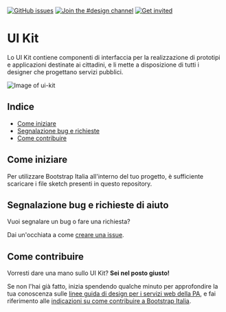 [![GitHub issues](https://img.shields.io/github/issues/italia/design-ui-kit.svg)](https://github.com/italia/design-ui-kit/issues)
[![Join the #design channel](https://img.shields.io/badge/Slack%20channel-%23design-blue.svg)](https://developersitalia.slack.com/messages/C7658JRJR/)
[![Get invited](https://slack.developers.italia.it/badge.svg)](https://slack.developers.italia.it/)

# UI Kit
Lo UI Kit contiene componenti di interfaccia per la realizzazione di prototipi e applicazioni destinate ai cittadini, e li mette a disposizione di tutti i designer che progettano servizi pubblici.

![Image of ui-kit](https://github.com/italia/design-ui-kit/blob/master/Artboard.png)

## Indice

- [Come iniziare](#come-iniziare)
- [Segnalazione bug e richieste](#segnalazione-bug-e-richieste-di-aiuto)
- [Come contribuire](#come-contribuire)

## Come iniziare

Per utilizzare Bootstrap Italia all'interno del tuo progetto, è sufficiente scaricare i file sketch presenti in questo repository.

## Segnalazione bug e richieste di aiuto

Vuoi segnalare un bug o fare una richiesta?

Dai un'occhiata a come [creare una issue](https://github.com/italia/design-ui-kit/blob/master/CONTRIBUTING.md#creare-una-issue).

## Come contribuire

Vorresti dare una mano sullo UI Kit? **Sei nel posto giusto!**
 
Se non l'hai già fatto, inizia spendendo qualche minuto per approfondire la tua conoscenza sulle
[linee guida di design per i servizi web della PA](https://design-italia.readthedocs.io/it/stable/index.html),
e fai riferimento alle [indicazioni su come contribuire a Bootstrap Italia](https://github.com/italia/bootstrap-italia/blob/master/CONTRIBUTING.md).
